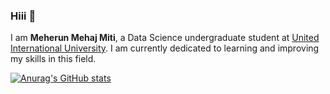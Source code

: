 ### Hiii 👋

I am **Meherun Mehaj Miti**, a Data Science undergraduate student at [United International University](https://www.uiu.ac.bd/). I am currently dedicated to learning and improving my skills in this field. 




[![Anurag's GitHub stats](https://github-readme-stats.vercel.app/api?username=Meherun-Mehnaj&show_icons=true&theme=radical)](https://github.com/anuraghazra/github-readme-stats)
